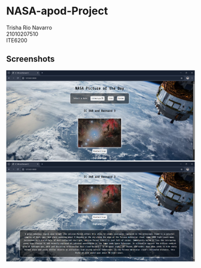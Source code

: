 # NASA-apod-Project

Trisha Rio Navarro  
21010207510  
ITE6200

## Screenshots
![Screenshot 1](screenshots/1.png)  
![Screenshot 2](screenshots/2.png)
